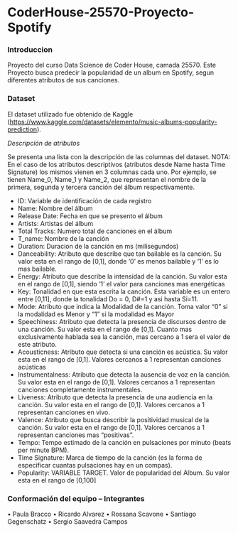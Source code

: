 # CoderHouse-25570-Proyecto-Spotify

### Introduccion

Proyecto del curso Data Science de Coder House, camada 25570. 
Este Proyecto busca predecir la popularidad de un album en Spotify, segun diferentes atributos de sus canciones.

### Dataset
El dataset utilizado fue obtenido de Kaggle (https://www.kaggle.com/datasets/elemento/music-albums-popularity-prediction).

*Descripción de atributos* 

Se presenta una lista con la descripción de las columnas del dataset. NOTA: En el caso de los atributos descriptivos (atributos desde Name hasta Time Signature) los mismos vienen en 3 columnas cada uno. Por ejemplo, se tienen Name_0, Name_1 y Name_2, que representan el nombre de la primera, segunda y tercera canción del álbum respectivamente. 

- ID: Variable de identificación de cada registro
- Name: Nombre del álbum
- Release Date: Fecha en que se presento el álbum
- Artists: Artistas del álbum
- Total Tracks: Numero total de canciones en el álbum
- T_name: Nombre de la canción 
- Duration: Duracion de la canción en ms (milisegundos)
- Danceability: Atributo que describe que tan bailable es la canción. Su valor esta en el rango de [0,1], donde ‘0’ es menos bailable y ‘1’ es lo mas bailable.
- Energy: Atributo que describe la intensidad de la canción. Su valor esta en el rango de [0,1], siendo ‘1’ el valor para canciones mas energéticas
- Key: Tonalidad en que esta escrita la canción. Esta variable es un entero entre [0,11], donde la tonalidad Do = 0, D#=1 y asi hasta Si=11.
- Mode: Atributo que indica la Modalidad de la canción. Toma valor “0” si la modalidad es Menor y “1” si la modalidad es Mayor
- Speechiness: Atributo que detecta la presencia de discursos dentro de una canción. Su valor esta en el rango de [0,1]. Cuanto mas exclusivamente hablada sea la canción, mas cercano a 1 sera el valor de este atributo. 
- Acousticness: Atributo que detecta si una canción es acústica. Su valor esta en el rango de [0,1]. Valores cercanos a 1 representan canciones acústicas
- Instrumentalness: Atributo que detecta la ausencia de voz en la canción. Su valor esta en el rango de [0,1]. Valores cercanos a 1 representan canciones completamente instrumentales. 
- Liveness: Atributo que detecta la presencia de una audiencia en la canción. Su valor esta en el rango de [0,1]. Valores cercanos a 1 representan canciones en vivo. 
- Valence: Atributo que busca describir la positividad musical de la canción. Su valor esta en el rango de [0,1]. Valores cercanos a 1 representan canciones mas “positivas”.
- Tempo: Tempo estimado de la canción en pulsaciones por minuto (beats per minute BPM).
- Time Signature: Marca de tiempo de la canción (es la forma de especificar cuantas pulsaciones hay en un compas). 
- Popularity: VARIABLE TARGET. Valor de popularidad del Album. Su valor esta en el rango de [0,100]


### Conformación del equipo – Integrantes

•	Paula Bracco
•	Ricardo Alvarez
•	Rossana Scavone
•	Santiago Gegenschatz
•	Sergio Saavedra Campos
